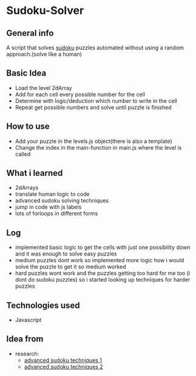 # Sudoku-Solver

## General info

A script that solves [sudoku](https://de.wikipedia.org/wiki/Sudoku) puzzles automated without using a random approach.(solve like a human)

## Basic Idea

- Load the level 2dArray
- Add for each cell every possible number for the cell
- Determine with logic/deduction which number to write in the cell
- Repeat get possible numbers and solve until puzzle is finished

## How to use

- Add your puzzle in the levels.js object(there is also a template)
- Change the index in the main-function in main.js where the level is called

## What i learned

- 2dArrays
- translate human logic to code
- advanced sudoku solving techniques
- jump in code with js labels
- lots of forloops in different forms

## Log

- implemented basic logic to get the cells with just one possibility down and it was enough to solve easy puzzles
- medium puzzles dont work so implemented more logic how i would solve the puzzle to get it so medium worked
- hard puzzles wont work and the puzzles getting too hard for me too (i dont do sudoku puzzles) so i started looking up techniques for harder puzzles

## Technologies used

- Javascript

## Idea from

- research:
  - [advanced sudoku techniques 1](https://baileyspuzzles.com/advanced-sudoku-techniques/)
  - [advanced sudoku techniques 2](https://www.sudokuonline.io/tips/advanced-sudoku-strategies)
